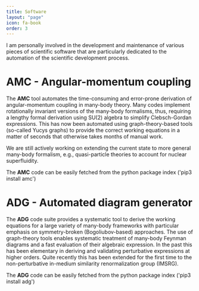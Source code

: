 ```yaml
---
title: Software
layout: "page"
icon: fa-book
order: 3
---
```


I am personally involved in the development and maintenance of various pieces of scientific software that are particularly dedicated to the automation of the scientific development process.


AMC - Angular-momentum coupling
==============================


The **AMC** tool automates the time-consuming and error-prone derivation of angular-momentum coupling in many-body theory.
Many codes implement rotationally invariant versions of the many-body formalisms, thus, requiring a lengthy formal derivation using SU(2) algebra to simplify Clebsch-Gordan expressions. This has now been automated using graph-theory-based tools (so-called Yucys graphs) to provide the correct working equations in a matter of seconds that otherwise takes months of manual work.

We are still actively working on extending the current state to more general many-body formalism, e.g., quasi-particle theories to account for nuclear superfluidity.

The **AMC** code can be easily fetched from the python package index ('pip3 install amc')

ADG - Automated diagram generator
==============================

The **ADG** code suite provides a systematic tool to derive the working equations for a large variety of many-body frameworks with particular emphasis on symmetry-broken (Bogoliubov-based) approaches.
The use of graph-theory tools enables systematic treatment of many-body Feynman diagrams and a fast evaluation of their algebraic expression. In the past this has been elementary in deriving and validating perturbative expressions at higher orders.
Quite recently this has been extended for the first time to the non-perturbative in-medium similarity renormalization group (IMSRG).

The **ADG** code can be easily fetched from the python package index ('pip3 install adg')

